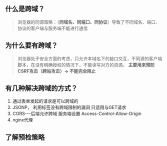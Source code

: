 ## 什么是跨域？
> 浏览器的同源策略：（**同域名、同端口、同协议**）导致了不同域名、端口、协议的客户端与服务端不能进行通信

## 为什么要有跨域？
> 浏览器处于安全方面的考虑，只允许本域名下的接口交互，不同源的客户端脚本，在没有明确授权的情况下，不能读写对方的资源。
__主要用来预防CSRF攻击（跨站攻击）-> 不能完全阻止__

## 有几种解决跨域的方式？
1. 通过表单发起的请求是可以跨域的
2. JSONP， 利用<script></script>标签没有跨域限制的漏洞 只适用与GET请求
3. CORS---后端允许跨域 服务端设置 Access-Control-Allow-Origin
4. nginx代理 

## 了解预检策略